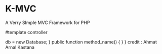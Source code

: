# K-MVC
A Verry SImple MVC Framework for PHP



#template controller
<?php

class Home extends Controller {

    public function index()
    {
        
    }
}



#template model
<?php

class Mahasiswa_model {

    private $table = 'table_name';
    private $db;

    public function __construct()
    {
        $this->db = new Database;
    }

    public function method_name()
    {
        
    }
}


credit : Ahmat Arnal Kastana
